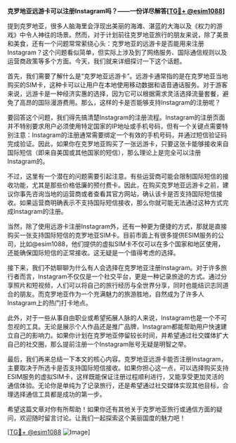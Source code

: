 **克罗地亚远游卡可以注册Instagram吗？——一份详尽解答[[TG💪+ @esim1088](https://t.me/s/esim1088)]**

提到克罗地亚，很多人脑海里会浮现出美丽的海滩、湛蓝的大海以及《权力的游戏》中令人神往的场景。然而，对于计划前往克罗地亚旅行的朋友来说，除了美景和美食，还有一个问题常常萦绕心头：克罗地亚的远游卡是否能用来注册Instagram？这个问题看似简单，但实际上涉及到了网络服务、国际通信规则以及运营商政策等多个方面。今天，我们就来详细探讨一下这个话题。

首先，我们需要了解什么是“克罗地亚远游卡”。远游卡通常指的是在克罗地亚当地购买的SIM卡，这种卡可以让用户在本地使用移动数据和语音通话服务。对于游客来说，远游卡是一种经济实惠的选择，因为它可以根据需求灵活选择流量套餐，避免了高昂的国际漫游费用。那么，这样的卡是否能够支持Instagram的注册呢？

要回答这个问题，我们得先搞清楚Instagram的注册流程。Instagram的注册页面并不特别要求用户必须使用特定国家的IP地址或手机号码，但有一个关键点需要特别注意：Instagram的注册通常需要绑定一个有效的手机号码，并通过短信验证码完成验证。因此，如果你在克罗地亚购买了一张远游卡，只要这张卡能够接收来自国际短信（即来自美国或其他国家的短信），那么理论上是完全可以注册Instagram的。

不过，这里有一个潜在的问题需要引起注意。有些运营商可能会限制国际短信的接收功能，尤其是那些价格低廉的预付费卡。因此，在购买克罗地亚远游卡之前，建议你事先咨询当地的运营商或者查看其官方网站，确认该卡是否支持国际短信接收。如果运营商明确表示不支持国际短信接收，那么你就可能无法通过这种方式完成Instagram的注册。

当然，除了使用远游卡注册Instagram外，还有一种更为便捷的方式，那就是直接购买一张支持国际短信的克罗地亚SIM卡。目前市面上有很多提供ESIM服务的公司，比如@esim1088，他们提供的虚拟SIM卡不仅可以在多个国家和地区使用，还能确保国际短信的正常接收。这无疑是一个值得考虑的选择。

接下来，我们不妨聊聊为什么有人会选择在克罗地亚注册Instagram。对于许多旅行者而言，Instagram不仅仅是一个社交平台，更是一种记录旅途的方式。通过分享照片和短视频，人们可以将自己的旅行经历与全世界分享，同时也能结识志同道合的朋友。而克罗地亚作为一个充满魅力的旅游胜地，自然成为了许多人Instagram上的热门打卡地点。

此外，对于一些从事自由职业或希望拓展人脉的人来说，Instagram也是一个不可忽视的工具。无论是展示个人作品还是推广品牌，Instagram都能帮助用户快速建立自己的影响力。如果你计划在克罗地亚停留较长时间，并希望通过社交媒体扩大自己的社交圈，那么提前注册一个Instagram账号无疑是明智之举。

最后，我们再来总结一下本文的核心内容。克罗地亚远游卡能否注册Instagram，主要取决于所选卡是否支持国际短信接收。如果你担心这一点，可以选择购买支持ESIM服务的虚拟SIM卡，这样既能保证注册过程顺利进行，又能享受更加灵活的通信体验。无论你是单纯为了记录旅行，还是希望通过社交媒体实现其他目标，合理选择通信工具都是成功的第一步。

希望这篇文章对你有所帮助！如果你还有其他关于克罗地亚旅行或通信方面的疑问，欢迎随时留言讨论。让我们一起探索这个美丽国度的魅力吧！

[[TG💪+ @esim1088](https://t.me/s/esim1088) ![Image](https://i.postimg.cc/4NQfJmqS/Snipaste-2025-05-13-00-14-12.png)]